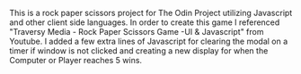 This is a rock paper scissors project for The Odin Project utilizing Javascript and other client side languages. In order to create this game I referenced "Traversy Media - Rock Paper Scissors Game -UI & Javascript" from Youtube. I added a few extra lines of Javascript for clearing the modal on a timer if window is not clicked and creating a new display for when the Computer or Player reaches 5 wins.